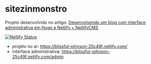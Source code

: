 # sitezinmonstro

Projeto desenvolvido no artigo: [Desenvolvendo um blog com interface administrativa em Hugo e Netlify + NetlifyCMS  ](https://woliveiras.com.br/posts/desenvolvendo-um-blog-com-interface-administrativa-com-hugo-e-netlify/)

[![Netlify Status](https://api.netlify.com/api/v1/badges/adf6476e-b5a2-43ad-88f9-285845c2f72f/deploy-status)](https://app.netlify.com/sites/blissful-johnson-25c49f/deploys)

- projeto no ar: https://blissful-johnson-25c49f.netlify.com/
- interface administrativa: https://blissful-johnson-25c49f.netlify.com/admin
